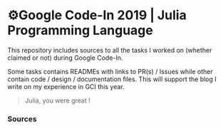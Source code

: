 # :gear:Google Code-In 2019 | Julia Programming Language

This repository includes sources to all the tasks I worked on (whether claimed or not) during Google Code-In.

Some tasks contains READMEs with links to PR(s) / Issues while other contain code / design / documentation files.
This will support the blog I write on my experience in GCI this year.

> Julia, you were great !

### Sources
